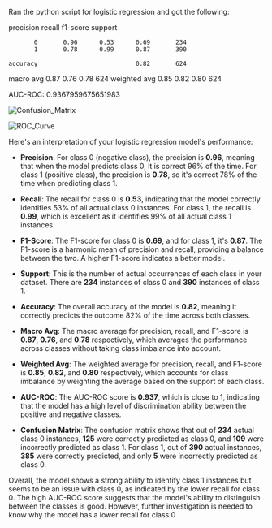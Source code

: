 Ran the python script for logistic regression and got the following:


precision    recall  f1-score   support

           0       0.96      0.53      0.69       234
           1       0.78      0.99      0.87       390

    accuracy                           0.82       624
   macro avg       0.87      0.76      0.78       624
weighted avg       0.85      0.82      0.80       624

AUC-ROC: 0.9367959675651983

![Confusion_Matrix](https://github.com/jsoych/team_project/assets/35706356/b838b06d-f30d-45ec-bba3-ad1509034d20)

![ROC_Curve](https://github.com/jsoych/team_project/assets/35706356/51d05049-5b57-43b0-83fb-830897ee81f2)

Here's an interpretation of your logistic regression model's performance:

- **Precision**: For class 0 (negative class), the precision is **0.96**, meaning that when the model predicts class 0, it is correct 96% of the time. For class 1 (positive class), the precision is **0.78**, so it's correct 78% of the time when predicting class 1.

- **Recall**: The recall for class 0 is **0.53**, indicating that the model correctly identifies 53% of all actual class 0 instances. For class 1, the recall is **0.99**, which is excellent as it identifies 99% of all actual class 1 instances.

- **F1-Score**: The F1-score for class 0 is **0.69**, and for class 1, it's **0.87**. The F1-score is a harmonic mean of precision and recall, providing a balance between the two. A higher F1-score indicates a better model.

- **Support**: This is the number of actual occurrences of each class in your dataset. There are **234** instances of class 0 and **390** instances of class 1.

- **Accuracy**: The overall accuracy of the model is **0.82**, meaning it correctly predicts the outcome 82% of the time across both classes.

- **Macro Avg**: The macro average for precision, recall, and F1-score is **0.87**, **0.76**, and **0.78** respectively, which averages the performance across classes without taking class imbalance into account.

- **Weighted Avg**: The weighted average for precision, recall, and F1-score is **0.85**, **0.82**, and **0.80** respectively, which accounts for class imbalance by weighting the average based on the support of each class.

- **AUC-ROC**: The AUC-ROC score is **0.937**, which is close to 1, indicating that the model has a high level of discrimination ability between the positive and negative classes.

- **Confusion Matrix**: The confusion matrix shows that out of **234** actual class 0 instances, **125** were correctly predicted as class 0, and **109** were incorrectly predicted as class 1. For class 1, out of **390** actual instances, **385** were correctly predicted, and only **5** were incorrectly predicted as class 0.

Overall, the model shows a strong ability to identify class 1 instances but seems to be an issue with class 0, as indicated by the lower recall for class 0. The high AUC-ROC score suggests that the model's ability to distinguish between the classes is good. However, further investigation is needed to know why the model has a lower recall for class 0 
